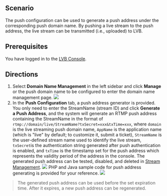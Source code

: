 ## Scenario
The push configuration can be used to generate a push address under the corresponding push domain name. By pushing a live stream to the push address, the live stream can be transmitted (i.e., uploaded) to LVB.

## Prerequisites
 You have logged in to the [LVB Console](https://console.cloud.tencent.com/live).

## Directions
1. Select **Domain Name Management** in the left sidebar and click **Manage** or the push domain name to be configured to enter the domain name management page.
 ![](https://main.qcloudimg.com/raw/88a070c73b1bcd6a04195da768ace0c7.png)
2. In the **Push Configuration** tab, a push address generator is provided. You only need to enter the StreamName (stream ID) and click **Generate a Push Address**, and the system will generate an RTMP push address containing the StreamName in the format of `rtmp://domain/live/StreamName?txSecret=xxx&txTime=xxx`, where `domain` is the live streaming push domain name, `AppName` is the application name (which is "live" by default; to customize it, submit a ticket), `StreamName` is the user-defined stream name used to identify the live stream, `txSecret`is the authentication string generated after push authentication is enabled, and `txTime` is the timestamp set for the push address which represents the validity period of the address in the console. The generated push address can be tested, disabled, and deleted in [Stream Management](https://intl.cloud.tencent.com/document/product/267/31068).
 ![](https://main.qcloudimg.com/raw/29e4a0af31d1b37d91f6618453b6cc81.png)
PHP and Java sample code for push address generating is provided for your reference.
![](https://main.qcloudimg.com/raw/39c4e8aaa0975458dd153c29cd9148ce.png)

>The generated push address can be used before the set expiration time. After it expires, a new push address can be regenerated.
